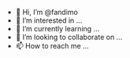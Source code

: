 - 👋 Hi, I’m @fandimo
- 👀 I’m interested in ...
- 🌱 I’m currently learning ...
- 💞️ I’m looking to collaborate on ...
- 📫 How to reach me ...

<!---
fandimo/fandimo is a ✨ special ✨ repository because its `README.md` (this file) appears on your GitHub profile.
You can click the Preview link to take a look at your changes.
--->

